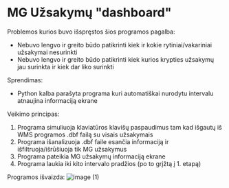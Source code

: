 # MG Užsakymų "dashboard"

Problemos kurios buvo išspręstos šios programos pagalba:
* Nebuvo lengvo ir greito būdo patikrinti kiek ir kokie rytiniai/vakariniai užsakymai nesurinkti
* Nebuvo lengvo ir greito būdo patikrinti kiek kurios krypties užsakymų jau surinkta ir kiek dar liko surinkti

Sprendimas:
* Python kalba parašyta programa kuri automatiškai nurodytu intervalu atnaujina informaciją ekrane

Veikimo principas:
1. Programa simuliuoja klaviatūros klavišų paspaudimus tam kad išgautų iš WMS programos .dbf failą su visais užsakymais
2. Programa išanalizuoja .dbf faile esančia informaciją ir išfiltruoja/išrūšiuoja tik MG užsakymus
3. Programa pateikia MG užsakymų informaciją ekrane
4. Programa laukia iki kito intervalo pradžios (po to grįžtą į 1. etapą)

Programos išvaizda:
![image (1)](https://user-images.githubusercontent.com/77055205/215567599-71db3cd3-1998-40ff-b418-be662abcc5d9.png)

